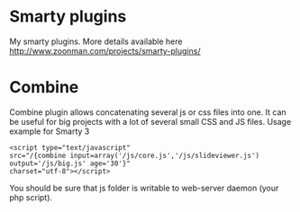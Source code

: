 Smarty plugins
==============

My smarty plugins.
More details available here 
http://www.zoonman.com/projects/smarty-plugins/


Combine
=======

Combine plugin allows concatenating several js or css files into one. 
It can be useful for big projects with a lot of several small CSS and JS files.
Usage example for Smarty 3

    <script type="text/javascript" 
    src="/{combine input=array('/js/core.js','/js/slideviewer.js') output='/js/big.js' age='30'}" 
    charset="utf-8"></script>


You should be sure that js folder is writable to web-server daemon (your php script).


